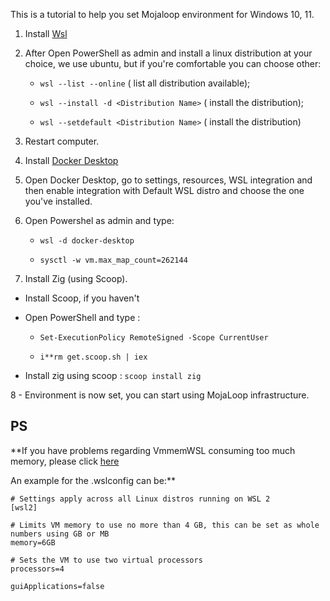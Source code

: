 
This is a tutorial to help you set Mojaloop environment for Windows 10, 11.


1. Install [Wsl](https://aka.ms/wslstorepage)

2. After Open PowerShell as admin and install a linux distribution at your choice, we use ubuntu, but if you're comfortable you can choose other:

	- ```wsl --list --online``` ( list all distribution available);

	- ```wsl --install -d <Distribution Name>``` ( install the distribution);

	- ```wsl --setdefault <Distribution Name>``` ( install the distribution)

3. Restart computer.

4. Install [Docker Desktop](https://www.docker.com/products/docker-desktop/)

5. Open Docker Desktop, go to settings, resources, WSL integration and then enable integration with Default WSL distro and choose the one you've installed.

6. Open Powershel as admin and type:

	-  ```wsl -d docker-desktop```

	-  ```sysctl -w vm.max_map_count=262144```

7. Install Zig (using Scoop).

- Install Scoop, if you haven't

- Open PowerShell and type :

	-  ```Set-ExecutionPolicy RemoteSigned -Scope CurrentUser```

	-  ```i**rm get.scoop.sh | iex```

- Install zig using scoop : ```scoop install zig```


8 - Environment is now set, you can start using MojaLoop infrastructure.


## PS
**If you have problems regarding VmmemWSL consuming too much memory, please click [here]( https://support.itsolver.net/hc/en-au/articles/5742283229967-How-to-fix-vmmem-high-memory-usage-with-Docker-WSL2)

An example for the .wslconfig can be:**

```
# Settings apply across all Linux distros running on WSL 2
[wsl2]

# Limits VM memory to use no more than 4 GB, this can be set as whole numbers using GB or MB
memory=6GB

# Sets the VM to use two virtual processors
processors=4

guiApplications=false
```

